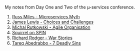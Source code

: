 My notes from Day One and Two of the µ-services conference.

1. [Russ Miles - Microservices Myth](RussMilesKeynote.md)2. [James Lewis - Choices and Challenges](JamesLewis_ChoicesAndChallenges.md )3. [Michal Rutkowski - Agile Organisation](MichalRutkowski_AgileOrganization.md)
4. [Squirrel on SPIN](Squirrel_NewTechnicalIdeas.md)
5. [Richard Rodger - War Stories](RichardRodgerWarStroies.md)6. [Tareq Abedrabbo - 7 Deadly Sins](TareqsDeadlySins.md)